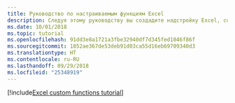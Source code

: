 ```yaml
---
title: Руководство по настраиваемым функциям Excel
description: Следуя этому руководству вы создадите надстройку Excel, содержащую настраиваемую функцию, которая может выполнять вычисления, запросы или передавать потоки веб-данных.
ms.date: 10/01/2018
ms.topic: tutorial
ms.openlocfilehash: 91dd3e8a1721a3fbe32940df7d345fed1046f86f
ms.sourcegitcommit: 1852ae367de53deb91d03ca55d16eb69709340d3
ms.translationtype: HT
ms.contentlocale: ru-RU
ms.lasthandoff: 09/29/2018
ms.locfileid: "25348919"
---
```

[!include[Excel custom functions tutorial](../includes/file-tutorial-excel-custom-functions.md)]